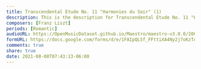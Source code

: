 ```yaml
---
title: Transcendental Etude No. 11 "Harmonies du Soir" (1)
description: This is the description for Transcendental Etude No. 11 "Harmonies du Soir" by Franz Liszt
composers: [Franz Liszt]
periods: [Romantic]
audioURL: https://OpenMusicDataset.github.io/Maestro/maestro-v3.0.0/2008/MIDI-Unprocessed_04_R3_2008_01-07_ORIG_MID--AUDIO_04_R3_2008_wav--7.midi
formURL: https://docs.google.com/forms/d/e/1FAIpQLSf_FFttiXA4Ny2j7oKzTAFndY7RBh5Fue8J8R1OYx3Z8TS1Hw/viewform
comments: true
share: true
date: 2021-08-08T07:43:13-06:00
---
```

